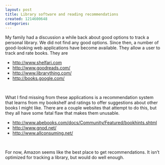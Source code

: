 ```yaml
---
layout: post
title: Library software and reading recommendations
created: 1214600648
categories:
---
```

<p>My family had a discussion a while back about good options to track a personal library.&nbsp;We did not find any good options.&nbsp;Since then, a number of good-looking web applications have become available.&nbsp;They allow a user to track and rate books.&nbsp;They are</p>

* <a href="http://www.shelfari.com/">http://www.shelfari.com</a>
* <a href="http://www.goodreads.com/">http://www.goodreads.com/</a>
* <a href="http://www.librarything.com/">http://www.librarything.com/</a>
* <a href="http://books.google.com/">http://books.google.com/</a>

<div>&nbsp;</div>
<p>What I find missing from these applications is a recommendation system that learns from my bookshelf and ratings to offer suggestions about other books I might like.&nbsp;There are a couple websites that attempt to do this, but they all have some fatal flaw that makes them unusable.&nbsp;</p>

* <a href="http://www.abebooks.com/docs/Community/Featured/bookhints.shtml">http://www.abebooks.com/docs/Community/Featured/bookhints.shtml</a>
* <a href="http://www.gnod.net/">http://www.gnod.net/</a>
* <a href="http://www.allconsuming.net/">http://www.allconsuming.net/</a>

<div>&nbsp;</div>
<p>For now, Amazon seems like the best place to get recommendations.&nbsp;It isn&rsquo;t optimized for tracking a library, but would do well enough.</p>
<p>&nbsp;</p>
